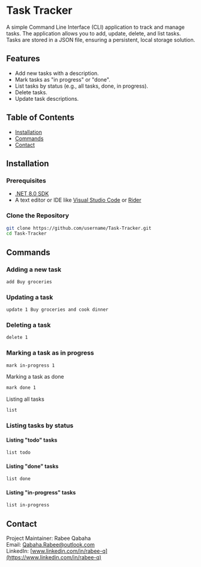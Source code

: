 # Task Tracker

A simple Command Line Interface (CLI) application to track and manage tasks. The application allows you to add, update, delete, and list tasks. Tasks are stored in a JSON file, ensuring a persistent, local storage solution.

## Features

- Add new tasks with a description.
- Mark tasks as "in progress" or "done".
- List tasks by status (e.g., all tasks, done, in progress).
- Delete tasks.
- Update task descriptions.

## Table of Contents

- [Installation](#installation)
- [Commands](#commands)
- [Contact](#Contact)

## Installation

### Prerequisites

- [.NET 8.0 SDK](https://dotnet.microsoft.com/download)
- A text editor or IDE like [Visual Studio Code](https://code.visualstudio.com/) or [Rider](https://www.jetbrains.com/rider/)

### Clone the Repository

```bash
git clone https://github.com/username/Task-Tracker.git
cd Task-Tracker
```
## Commands

### Adding a new task
```bash
add Buy groceries
```
### Updating a task
```bash
update 1 Buy groceries and cook dinner
```
### Deleting a task
```bash
delete 1
```
### Marking a task as in progress
```bash
mark in-progress 1
```
Marking a task as done
```bash
mark done 1
```
Listing all tasks
```bash
list
```
### Listing tasks by status
#### Listing "todo" tasks
```bash
list todo
```

#### Listing "done" tasks
```bash
list done
```
#### Listing "in-progress" tasks
```bash
list in-progress
```

## Contact

Project Maintainer: Rabee Qabaha  
Email: [Qabaha.Rabee@outlook.com](mailto:Qabaha.Rabee@outlook.com)  
LinkedIn: [www.linkedin.com/in/rabee-q](https://www.linkedin.com/in/rabee-q)






